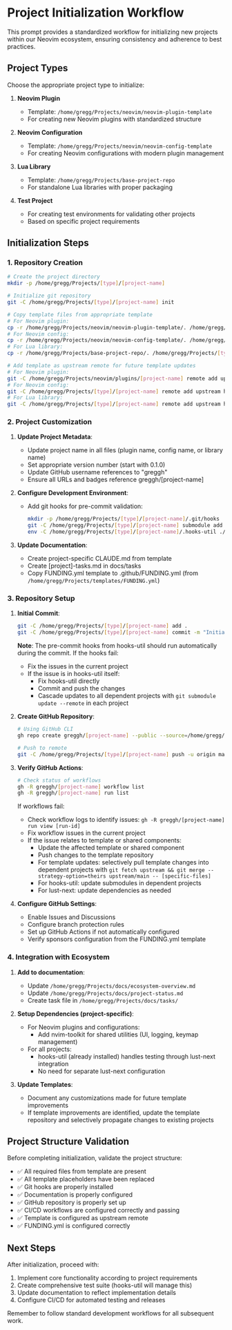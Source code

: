 # Project Initialization Workflow

This prompt provides a standardized workflow for initializing new projects within our Neovim ecosystem, ensuring consistency and adherence to best practices.

## Project Types

Choose the appropriate project type to initialize:

1. **Neovim Plugin**
   - Template: `/home/gregg/Projects/neovim/neovim-plugin-template`
   - For creating new Neovim plugins with standardized structure

2. **Neovim Configuration**
   - Template: `/home/gregg/Projects/neovim/neovim-config-template`
   - For creating Neovim configurations with modern plugin management

3. **Lua Library**
   - Template: `/home/gregg/Projects/base-project-repo`
   - For standalone Lua libraries with proper packaging

4. **Test Project**
   - For creating test environments for validating other projects
   - Based on specific project requirements

## Initialization Steps

### 1. Repository Creation

```bash
# Create the project directory
mkdir -p /home/gregg/Projects/[type]/[project-name]

# Initialize git repository
git -C /home/gregg/Projects/[type]/[project-name] init

# Copy template files from appropriate template
# For Neovim plugin:
cp -r /home/gregg/Projects/neovim/neovim-plugin-template/. /home/gregg/Projects/neovim/plugins/[project-name]
# For Neovim config:
cp -r /home/gregg/Projects/neovim/neovim-config-template/. /home/gregg/Projects/[type]/[project-name]
# For Lua library:
cp -r /home/gregg/Projects/base-project-repo/. /home/gregg/Projects/[type]/[project-name]

# Add template as upstream remote for future template updates
# For Neovim plugin:
git -C /home/gregg/Projects/neovim/plugins/[project-name] remote add upstream https://github.com/greggh/neovim-plugin-template.git
# For Neovim config:
git -C /home/gregg/Projects/[type]/[project-name] remote add upstream https://github.com/greggh/neovim-config-template.git
# For Lua library:
git -C /home/gregg/Projects/[type]/[project-name] remote add upstream https://github.com/greggh/base-project-template.git
```

### 2. Project Customization

1. **Update Project Metadata**:
   - Update project name in all files (plugin name, config name, or library name)
   - Set appropriate version number (start with 0.1.0)
   - Update GitHub username references to "greggh"
   - Ensure all URLs and badges reference greggh/[project-name]

2. **Configure Development Environment**:
   - Add git hooks for pre-commit validation:
     ```bash
     mkdir -p /home/gregg/Projects/[type]/[project-name]/.git/hooks
     git -C /home/gregg/Projects/[type]/[project-name] submodule add https://github.com/greggh/hooks-util .hooks-util
     env -C /home/gregg/Projects/[type]/[project-name]/.hooks-util ./install.sh
     ```

3. **Update Documentation**:
   - Create project-specific CLAUDE.md from template
   - Create [project]-tasks.md in docs/tasks
   - Copy FUNDING.yml template to .github/FUNDING.yml (from `/home/gregg/Projects/templates/FUNDING.yml`)

### 3. Repository Setup

1. **Initial Commit**:
   ```bash
   git -C /home/gregg/Projects/[type]/[project-name] add .
   git -C /home/gregg/Projects/[type]/[project-name] commit -m "Initial commit from template"
   ```
   
   **Note**: The pre-commit hooks from hooks-util should run automatically during the commit. If the hooks fail:
   - Fix the issues in the current project
   - If the issue is in hooks-util itself:
     - Fix hooks-util directly
     - Commit and push the changes
     - Cascade updates to all dependent projects with `git submodule update --remote` in each project

2. **Create GitHub Repository**:
   ```bash
   # Using GitHub CLI
   gh repo create greggh/[project-name] --public --source=/home/gregg/Projects/[type]/[project-name] --remote=origin
   
   # Push to remote
   git -C /home/gregg/Projects/[type]/[project-name] push -u origin main
   ```

3. **Verify GitHub Actions**:
   ```bash
   # Check status of workflows
   gh -R greggh/[project-name] workflow list
   gh -R greggh/[project-name] run list
   ```
   
   If workflows fail:
   - Check workflow logs to identify issues: `gh -R greggh/[project-name] run view [run-id]`
   - Fix workflow issues in the current project
   - If the issue relates to template or shared components:
     - Update the affected template or shared component
     - Push changes to the template repository
     - For template updates: selectively pull template changes into dependent projects with `git fetch upstream && git merge --strategy-option=theirs upstream/main -- [specific-files]`
     - For hooks-util: update submodules in dependent projects
     - For lust-next: update dependencies as needed

4. **Configure GitHub Settings**:
   - Enable Issues and Discussions
   - Configure branch protection rules
   - Set up GitHub Actions if not automatically configured
   - Verify sponsors configuration from the FUNDING.yml template

### 4. Integration with Ecosystem

1. **Add to documentation**:
   - Update `/home/gregg/Projects/docs/ecosystem-overview.md`
   - Update `/home/gregg/Projects/docs/project-status.md`
   - Create task file in `/home/gregg/Projects/docs/tasks/`

2. **Setup Dependencies (project-specific)**:
   - For Neovim plugins and configurations:
     - Add nvim-toolkit for shared utilities (UI, logging, keymap management)
   - For all projects:
     - hooks-util (already installed) handles testing through lust-next integration
     - No need for separate lust-next configuration

3. **Update Templates**:
   - Document any customizations made for future template improvements
   - If template improvements are identified, update the template repository and selectively propagate changes to existing projects

## Project Structure Validation

Before completing initialization, validate the project structure:

- ✅ All required files from template are present
- ✅ All template placeholders have been replaced
- ✅ Git hooks are properly installed
- ✅ Documentation is properly configured
- ✅ GitHub repository is properly set up
- ✅ CI/CD workflows are configured correctly and passing
- ✅ Template is configured as upstream remote
- ✅ FUNDING.yml is configured correctly

## Next Steps

After initialization, proceed with:

1. Implement core functionality according to project requirements
2. Create comprehensive test suite (hooks-util will manage this)
3. Update documentation to reflect implementation details
4. Configure CI/CD for automated testing and releases

Remember to follow standard development workflows for all subsequent work.